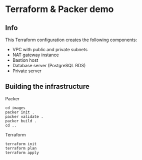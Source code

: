 # Terraform & Packer demo

## Info
This Terraform configuration creates the following components:
- VPC with public and private subnets
- NAT gateway instance
- Bastion host
- Database server (PostgreSQL RDS)
- Private server

## Building the infrastructure

Packer

```shell
cd images
packer init .
packer validate .
packer build .
cd ..
```

Terraform

```shell
terraform init
terraform plan
terraform apply
```

